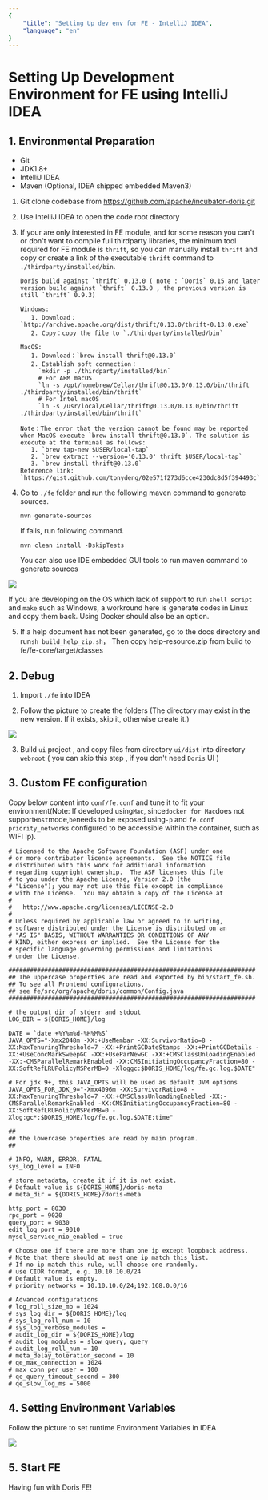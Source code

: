 ```yaml
---
{
    "title": "Setting Up dev env for FE - IntelliJ IDEA",
    "language": "en"
}
---
```


<!-- 
Licensed to the Apache Software Foundation (ASF) under one
or more contributor license agreements.  See the NOTICE file
distributed with this work for additional information
regarding copyright ownership.  The ASF licenses this file
to you under the Apache License, Version 2.0 (the
"License"); you may not use this file except in compliance
with the License.  You may obtain a copy of the License at

  http://www.apache.org/licenses/LICENSE-2.0

Unless required by applicable law or agreed to in writing,
software distributed under the License is distributed on an
"AS IS" BASIS, WITHOUT WARRANTIES OR CONDITIONS OF ANY
KIND, either express or implied.  See the License for the
specific language governing permissions and limitations
under the License.
-->

# Setting Up Development Environment for FE using IntelliJ IDEA

## 1. Environmental Preparation

* Git
* JDK1.8+
* IntelliJ IDEA
* Maven (Optional, IDEA shipped embedded Maven3)

1. Git clone codebase from https://github.com/apache/incubator-doris.git


2. Use IntelliJ IDEA to open the code root directory


3. If your are only interested in FE module, and for some reason you can't or don't want to compile full thirdparty libraries,
   the minimum tool required for FE module is `thrift`, so you can manually install `thrift` and copy or create a link of
   the executable `thrift` command to `./thirdparty/installed/bin`.
   ```
   Doris build against `thrift` 0.13.0 ( note : `Doris` 0.15 and later version build against `thrift` 0.13.0 , the previous version is still `thrift` 0.9.3)   
   
   Windows: 
      1. Download：`http://archive.apache.org/dist/thrift/0.13.0/thrift-0.13.0.exe`
      2. Copy：copy the file to `./thirdparty/installed/bin`
      
   MacOS: 
      1. Download：`brew install thrift@0.13.0`
      2. Establish soft connection： 
        `mkdir -p ./thirdparty/installed/bin`
        # For ARM macOS
        `ln -s /opt/homebrew/Cellar/thrift@0.13.0/0.13.0/bin/thrift ./thirdparty/installed/bin/thrift`
        # For Intel macOS
        `ln -s /usr/local/Cellar/thrift@0.13.0/0.13.0/bin/thrift ./thirdparty/installed/bin/thrift`
      
   Note：The error that the version cannot be found may be reported when MacOS execute `brew install thrift@0.13.0`. The solution is execute at the terminal as follows:
      1. `brew tap-new $USER/local-tap`
      2. `brew extract --version='0.13.0' thrift $USER/local-tap`
      3. `brew install thrift@0.13.0`
   Reference link: `https://gist.github.com/tonydeng/02e571f273d6cce4230dc8d5f394493c`
   ```

4. Go to `./fe` folder and run the following maven command to generate sources.

   ```
   mvn generate-sources
   ```
   
   If fails, run following command.
   
   ```
   mvn clean install -DskipTests
   ```
   
   You can also use IDE embedded GUI tools to run maven command to generate sources

![](/images/gen_code.png)

If you are developing on the OS which lack of support to run `shell script` and `make` such as Windows, a workround here 
is generate codes in Linux and copy them back. Using Docker should also be an option.

5. If a help document has not been generated, go to the docs directory and run`sh build_help_zip.sh`，
   Then copy help-resource.zip from build to fe/fe-core/target/classes

## 2. Debug

1. Import `./fe` into IDEA

2. Follow the picture to create the folders (The directory may exist in the new version. If it exists, skip it, otherwise create it.)

![](/images/DEBUG4.png)

3. Build `ui` project , and copy files from directory `ui/dist` into directory `webroot` ( you can skip this step , if you don't need `Doris` UI )

## 3. Custom FE configuration

Copy below content into `conf/fe.conf` and tune it to fit your environment(Note: If developed using`Mac`, since`docker for Mac`does not support`Host`mode,`be`needs to be exposed using`-p` and `fe.conf` `priority_networks` configured to be accessible within the container, such as WIFI Ip).

```
# Licensed to the Apache Software Foundation (ASF) under one
# or more contributor license agreements.  See the NOTICE file
# distributed with this work for additional information
# regarding copyright ownership.  The ASF licenses this file
# to you under the Apache License, Version 2.0 (the
# "License"); you may not use this file except in compliance
# with the License.  You may obtain a copy of the License at
#
#   http://www.apache.org/licenses/LICENSE-2.0
#
# Unless required by applicable law or agreed to in writing,
# software distributed under the License is distributed on an
# "AS IS" BASIS, WITHOUT WARRANTIES OR CONDITIONS OF ANY
# KIND, either express or implied.  See the License for the
# specific language governing permissions and limitations
# under the License.

#####################################################################
## The uppercase properties are read and exported by bin/start_fe.sh.
## To see all Frontend configurations,
## see fe/src/org/apache/doris/common/Config.java
#####################################################################

# the output dir of stderr and stdout 
LOG_DIR = ${DORIS_HOME}/log

DATE = `date +%Y%m%d-%H%M%S`
JAVA_OPTS="-Xmx2048m -XX:+UseMembar -XX:SurvivorRatio=8 -XX:MaxTenuringThreshold=7 -XX:+PrintGCDateStamps -XX:+PrintGCDetails -XX:+UseConcMarkSweepGC -XX:+UseParNewGC -XX:+CMSClassUnloadingEnabled -XX:-CMSParallelRemarkEnabled -XX:CMSInitiatingOccupancyFraction=80 -XX:SoftRefLRUPolicyMSPerMB=0 -Xloggc:$DORIS_HOME/log/fe.gc.log.$DATE"

# For jdk 9+, this JAVA_OPTS will be used as default JVM options
JAVA_OPTS_FOR_JDK_9="-Xmx4096m -XX:SurvivorRatio=8 -XX:MaxTenuringThreshold=7 -XX:+CMSClassUnloadingEnabled -XX:-CMSParallelRemarkEnabled -XX:CMSInitiatingOccupancyFraction=80 -XX:SoftRefLRUPolicyMSPerMB=0 -Xlog:gc*:$DORIS_HOME/log/fe.gc.log.$DATE:time"

##
## the lowercase properties are read by main program.
##

# INFO, WARN, ERROR, FATAL
sys_log_level = INFO

# store metadata, create it if it is not exist.
# Default value is ${DORIS_HOME}/doris-meta
# meta_dir = ${DORIS_HOME}/doris-meta

http_port = 8030
rpc_port = 9020
query_port = 9030
edit_log_port = 9010
mysql_service_nio_enabled = true

# Choose one if there are more than one ip except loopback address. 
# Note that there should at most one ip match this list.
# If no ip match this rule, will choose one randomly.
# use CIDR format, e.g. 10.10.10.0/24
# Default value is empty.
# priority_networks = 10.10.10.0/24;192.168.0.0/16

# Advanced configurations 
# log_roll_size_mb = 1024
# sys_log_dir = ${DORIS_HOME}/log
# sys_log_roll_num = 10
# sys_log_verbose_modules = 
# audit_log_dir = ${DORIS_HOME}/log
# audit_log_modules = slow_query, query
# audit_log_roll_num = 10
# meta_delay_toleration_second = 10
# qe_max_connection = 1024
# max_conn_per_user = 100
# qe_query_timeout_second = 300
# qe_slow_log_ms = 5000

```

## 4. Setting Environment Variables

Follow the picture to set runtime Environment Variables in IDEA

![](/images/DEBUG5.png)

## 5. Start FE

Having fun with Doris FE!
